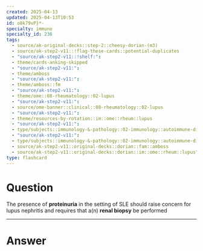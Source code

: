 ```yaml
---
created: 2025-04-13
updated: 2025-04-13T10:53
id: o8k79vP}*-
specialty: immuno
specialty_id: 236
tags:
  - source/ak-original-decks::step-2::cheesy-dorian-(m3)
  - source/ak-step2-v11::!flag-these-cards::potential-duplicates
  - "source/ak-step2-v11::!shelf:": 
  - theme/cards-anking-skipped
  - "source/ak-step2-v11:": 
  - theme/amboss
  - "source/ak-step2-v11:": 
  - theme/amboss::fm
  - "source/ak-step2-v11:": 
  - theme/ome::08-rheumatology::02-lupus
  - "source/ak-step2-v11:": 
  - source/ome-banner::clinical::08-rheumatology::02-lupus
  - "source/ak-step2-v11:": 
  - theme/resources-by-rotation::im::ome::rheum::lupus
  - "source/ak-step2-v11:": 
  - type/subjects::immunology-&-pathology::02-immunology::autoimmune-disorders::systemic-lupus-erythematosus
  - "source/ak-step2-v11:": 
  - type/subjects::immunology-&-pathology::02-immunology::autoimmune-disorders::systemic-lupus-erythematosus::management
  - source/ak-step2-v11::original-decks::dorian::fam::amboss
  - source/ak-step2-v11::original-decks::dorian::im::ome::rheum::lupus"
type: flashcard
---
```


# Question
The presence of **proteinuria** in the setting of SLE should raise concern for lupus nephritis and requires that a(n) **renal biopsy** be performed

---

# Answer

